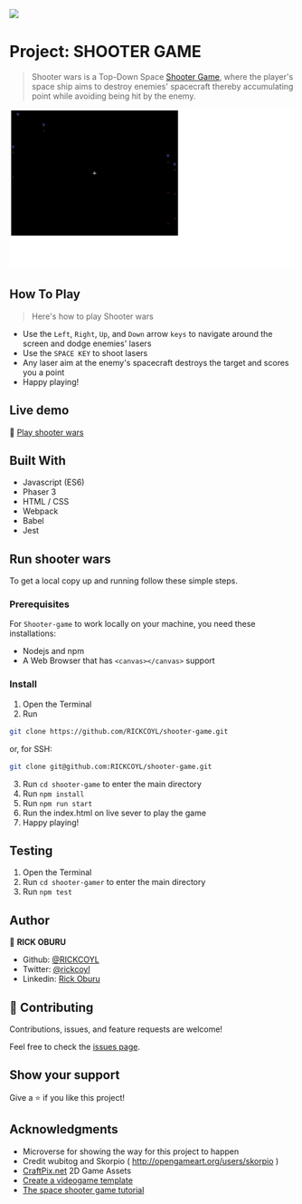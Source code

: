 ![](https://img.shields.io/badge/Microverse-blueviolet)

# Project: SHOOTER GAME

> Shooter wars is a Top-Down Space [Shooter Game](https://en.m.wikipedia.org/wiki/Shooter_game), where the player's space ship aims to destroy enemies' spacecraft thereby accumulating point while avoiding being hit by the enemy.

![screenshot](./src/assests/screenshot.png)

## How To Play

> Here's how to play Shooter wars

- Use the ```Left```, ```Right```, ```Up```, and ```Down``` arrow ```keys``` to navigate around the screen and dodge enemies' lasers
- Use the ```SPACE KEY``` to shoot lasers
- Any laser aim at the enemy's spacecraft destroys the target and scores you a point
- Happy playing!


## Live demo

🔗 [Play shooter wars](https://stoic-lichterman-bb2b21.netlify.app/)

## Built With

- Javascript (ES6)
- Phaser 3
- HTML / CSS
- Webpack
- Babel
- Jest


## Run shooter wars

To get a local copy up and running follow these simple steps.

### Prerequisites

For ```Shooter-game``` to work locally on your machine, you need these installations:
- Nodejs and npm
- A Web Browser that has ```<canvas></canvas>``` support

### Install

1) Open the Terminal
2) Run

```sh
git clone https://github.com/RICKCOYL/shooter-game.git
```

or, for SSH:

```sh
git clone git@github.com:RICKCOYL/shooter-game.git
```

3) Run ```cd shooter-game``` to enter the main directory
4) Run ```npm install```
5) Run ```npm run start```
6) Run the index.html on live sever to play the game
7) Happy playing!

## Testing

1) Open the Terminal
2) Run ```cd shooter-gamer``` to enter the main directory
3) Run ```npm test```

## Author

👤 **RICK OBURU**

- Github: [@RICKCOYL](https://github.com/RICKCOYL)
- Twitter: [@rickcoyl](https://twitter.com/rickcoyl)
- Linkedin: [Rick Oburu](https://www.linkedin.com/in/rick-oburu/)


## 🤝 Contributing

Contributions, issues, and feature requests are welcome!

Feel free to check the [issues page](https://github.com/RICKCOYL/shooter-game/issues).

## Show your support

Give a ⭐️ if you like this project!

## Acknowledgments

- Microverse for showing the way for this project to happen
- Credit wubitog and Skorpio ( http://opengameart.org/users/skorpio )
- [CraftPix.net](https://opengameart.org/users/craftpixnet-2d-game-assets) 2D Game Assets
- [Create a videogame template](https://phasertutorials.com/creating-a-phaser-3-template-part-1/)
- [The space shooter game tutorial](https://learn.yorkcs.com/category/tutorials/gamedev/phaser-3/build-a-space-shooter-with-phaser-3/)